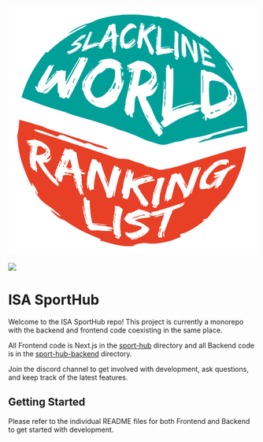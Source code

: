 ![](/sport-hub/public/favicon.ico)

[![](https://dcbadge.limes.pink/api/server/EUUGjDtgGD)](https://discord.gg/EUUGjDtgGD)

# ISA SportHub

Welcome to the ISA SportHub repo! This project is currently a monorepo with the backend and frontend code coexisting in the same place.

All Frontend code is Next.js in the [sport-hub](/sport-hub) directory and all Backend code is in the [sport-hub-backend]() directory.

Join the discord channel to get involved with development, ask questions, and keep track of the latest features.

## Getting Started

Please refer to the individual README files for both Frontend and Backend to get started with development.
